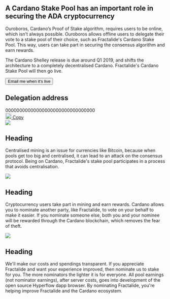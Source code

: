 <div class="row">
    <div class="col-lg-offset-3 col-lg-6 col-sm-offset-2 col-sm-8 col-xs-12">
        <div class="text-center">
            <h2 class="sub_heading_blue">A Cardano Stake Pool has an important role in securing the ADA cryptocurrency</h2>
            <p>
                Ouroboros, Cardano’s Proof of Stake algorithm, requires users to be online, which isn't always possible. Ouroboros allows offline users to delegate their vote to a stake pool of their choice, such as Fractalide's Cardano Stake Pool. This way, users can take part in securing the consensus algorithm and earn rewards.
            </p>
            <p>
                The Cardano Shelley release is due around Q1 2019, and shifts the architecture to a completely decentralised Cardano. Fractalide's Cardano Stake Pool will then go live.
            </p>
        </div>
    </div>
</div>
<div class="row">
    <p><p>
    <div class="col-lg-offset-4 col-lg-4 col-xs-12 text-center">
        <button class="btn btn-lg btn-primary btn-block" onclick="location.href = 'https://docs.google.com/forms/d/e/1FAIpQLSfkL5kmYwNWoToHFfs4qRDkWcznlE2MEO54sykTo6_zXuixqQ/viewform';">Email me when it's live</button>
    </div>
</div>
<div class="row">
    <div class="col-lg-offset-2 col-lg-8 col-xs-12 text-center">
        <div class="blue_box">
            <h2 class="sub_heading_blue">Delegation address</h2>
            <div class="row white_box">
                <div class="col-xs-8 text-left">
                    <span id="delegationAddress">00000000000000000000000000000000<span>                    
                </div>
                <div class="col-xs-4 text-right">
                    <a class="copy" href="#" onclick="javascript:copyToClipboard('delegationAddress',event);">
                        <img src="/img/stake-pools/copy.png" width="19px">
                        Copy
                    </a>
                </div>
            </div>
        </div>
    </div>
</div>
<div class="row">
    <div class="col-lg-4 col-xs-12 text-center">
        <img class="cardano_icon" src="/img/stake-pools/algorithm-min.png">
        <h2 class="sub_heading_blue">Heading</h2>
        <p>
            Centralised mining is an issue for currencies like Bitcoin, because when pools get too big and centralised, it can lead to an attack on the consensus protocol. Being on Cardano, Fractalide's stake pool participates in a process that avoids centralisation.
        </p>
    </div>
    <div class="col-lg-4 col-xs-12 text-center">
        <img class="cardano_icon" src="/img/stake-pools/reward-min.png">
        <h2 class="sub_heading_blue">Heading</h2>
        <p>
            Cryptocurrency users take part in mining and earn rewards. Cardano allows you to nominate another party, like Fractalide, to vote on your behalf to make it easier. If you nominate someone else, both you and your nominee will be rewarded through the Cardano blockchain, which removes the fear of theft.
        </p>
    </div>
    <div class="col-lg-4 col-xs-12 text-center">
        <img class="cardano_icon" src="/img/stake-pools/earnings-min.png">
        <h2 class="sub_heading_blue">Heading</h2>
        <p>
            We'll make our costs and spendings transparent. If you appreciate Fractalide and want your experience improved, then nominate us to stake for you. The more nominators the lighter it is for everyone. All pool earnings (not nominator earnings), after server costs, goes into development of the open source Hyperflow dapp browser. By nominating Fractalide, you're helping improve Fractalide and the Cardano ecosystem.
        </p>
    </div>
</div>
